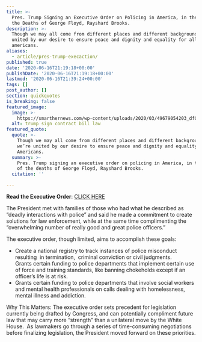 ```yaml
---
title: >-
  Pres. Trump Signing an Executive Order on Policing in America, in the Wake of
  the Deaths of George Floyd, Rayshard Brooks.
description: >-
  Though we may all come from different places and different backgrounds, we’re
  united by our desire to ensure peace and dignity and equality for all
  americans.
aliases:
  - article/pres-trump-execaction/
published: true
date: '2020-06-16T21:19:18+00:00'
publishDate: '2020-06-16T21:19:18+00:00'
lastmod: '2020-06-16T21:39:24+00:00'
tags: []
post_author: []
section: quickquotes
is_breaking: false
featured_image:
  image: >-
    https://smarthernews.com/wp-content/uploads/2020/03/49679054203_df0f70ae8c_w.jpg
  alt: trump sign contract bill law
featured_quote:
  quote: >-
    Though we may all come from different places and different backgrounds,
    we’re united by our desire to ensure peace and dignity and equality for all
    Americans.
  summary: >-
    Pres. Trump signing an executive order on policing in America, in the wake
    of the deaths of George Floyd, Rayshard Brooks.
  citation: ''

---
```

**Read the Executive Order**: [CLICK HERE](https://www.whitehouse.gov/presidential-actions/executive-order-safe-policing-safe-communities/)

The President met with families of those who had what he described as “deadly interactions with police” and said he made a commitment to create solutions for law enforcement, while at the same time complimenting the “overwhelming number of really good and great police officers.”

The executive order, though limited, aims to accomplish these goals:

*   Create a national registry to track instances of police misconduct resulting  in termination,  criminal conviction or civil judgments.  
    Grants certain funding to police departments that implement certain use of force and training standards, like banning chokeholds except if an officer’s life is at risk.
*   Grants certain funding to police departments that involve social workers and mental health professionals on calls dealing with homelessness, mental illness and addiction.

Why This Matters: The executive order sets precedent for legislation currently being drafted by Congress, and can potentially compliment future law that may carry more “strength” than a unilateral move by the White House.  As lawmakers go through a series of time-consuming negotiations before finalizing legislation, the President moved forward on these priorities.